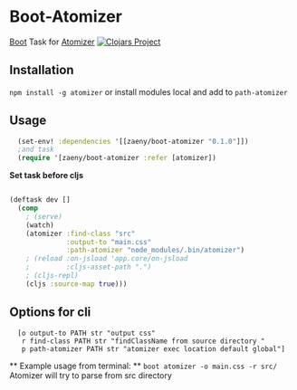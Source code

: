 # Boot-Atomizer
[Boot](http://boot-clj.com) Task for [Atomizer](http://acss.io)
[![Clojars Project](http://clojars.org/zaeny/boot-atomizer/latest-version.svg)](http://clojars.org/zaeny/boot-atomizer)

## Installation
`npm install -g atomizer`
or install modules local and add to `path-atomizer`

## Usage
```clojure
  (set-env! :dependencies '[[zaeny/boot-atomizer "0.1.0"]])
  ;and task
  (require '[zaeny/boot-atomizer :refer [atomizer])
```

**Set task before cljs**
```clojure

(deftask dev []
  (comp
    ; (serve)
    (watch)
    (atomizer :find-class "src"
              :output-to "main.css"
              :path-atomizer "node_modules/.bin/atomizer")
    ; (reload :on-jsload 'app.core/on-jsload
    ;         :cljs-asset-path ".")
    ; (cljs-repl)
    (cljs :source-map true)))
```

## Options for cli
```
  [o output-to PATH str "output css"
   r find-class PATH str "findClassName from source directory "
   p path-atomizer PATH str "atomizer exec location default global"]
```

** Example usage from terminal: **
`boot atomizer -o main.css -r src/ `
Atomizer will try to parse from src directory
